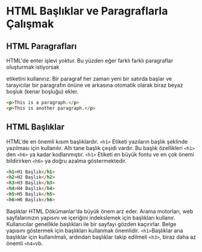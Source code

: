 # **HTML Başlıklar ve Paragraflarla Çalışmak**

## **HTML Paragrafları**

HTML'de enter işlevi yoktur. Bu yüzden eğer farklı farklı paragraflar oluşturmak istiyorsak <p> etiketini kullanırız. Bir paragraf her zaman yeni bir satırda başlar ve tarayıcılar bir paragrafın önüne ve arkasına otomatik olarak biraz beyaz boşluk (kenar boşluğu) ekler.

```html 
<p>This is a paragraph.</p>
<p>This is another paragraph.</p>
```

## **HTML Başlıklar**
HTML’de en önemli kısım başlıklardır. `<h1>` Etiketi yazıların başlık şeklinde yazılması için kullanılır. Altı tane başlık çeşidi vardır. Bu başlık özellikleri `<h1>` den `<h6>` ya kadar kodlanmıştır. `<h1>` Etiketi en büyük fontu ve en çok önemi bildirirken `<h6>` ya doğru azalma göstermektedir.

```html
<h1>H1 Başlık</h1>
<h2>H2 Başlık</h2>
<h3>H3 Başlık</h3>
<h4>H4 Başlık</h4>
<h5>H5 Başlık</h5>
<h6>H6 Başlık</h6>
```

Başlıklar HTML Dökümanlar’da büyük önem arz eder. Arama motorları, web sayfalarınızın yapısını ve içeriğini indekslemek için başlıkları kullanır. Kullanıcılar genellikle başlıkları ile bir sayfayı gözden kaçırırlar. Belge yapısını göstermek için başlıkları kullanmak önemlidir. `<h1>`Başlıklar ana başlıklar için kullanılmalı, ardından başlıklar takip edilmeli `<h3>`, biraz daha az önemli `<h4>`vb.